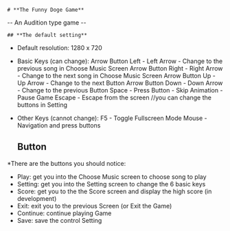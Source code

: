     # **The Funny Doge Game**
  -- An Audition type game --


    ## **The default setting**
* Default resolution: 1280 x 720 
* Basic Keys (can change):
Arrow Button Left  - Left Arrow  - Change to the previous song in Choose Music Screen
Arrow Button Right - Right Arrow - Change to the next song in Choose Music Screen
Arrow Button Up    - Up Arrow    - Change to the next Button 
Arrow Button Down  - Down Arrow  - Change to the previous Button 
Space              - Press Button - Skip Animation - Pause Game
Escape             - Escape from the screen
//you can change the buttons in Setting

* Other Keys (cannot change):
F5                 - Toggle Fullscreen Mode
Mouse              - Navigation and press buttons





    ## **Button**
*There are the buttons you should notice:
- Play: get you into the Choose Music screen to choose song to play
- Setting: get you into the Setting screen to change the 6 basic keys
- Score: get you to the the Score screen and display the high score (in development)
- Exit: exit you to the previous Screen (or Exit the Game)
- Continue: continue playing Game
- Save: save the control Setting

